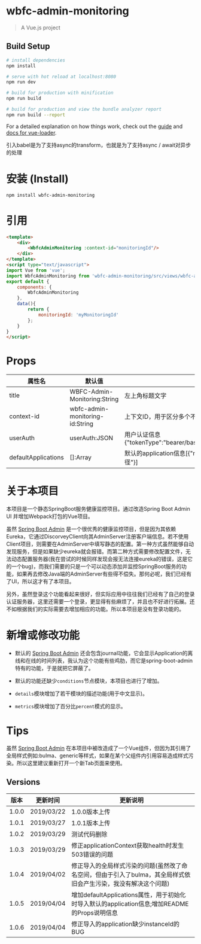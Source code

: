 # wbfc-admin-monitoring

> A Vue.js project

## Build Setup

``` bash
# install dependencies
npm install

# serve with hot reload at localhost:8080
npm run dev

# build for production with minification
npm run build

# build for production and view the bundle analyzer report
npm run build --report
```

For a detailed explanation on how things work, check out the [guide](http://vuejs-templates.github.io/webpack/) and [docs for vue-loader](http://vuejs.github.io/vue-loader).


引入babel是为了支持async的transform，也就是为了支持async / await对异步的处理

# 安装 (Install)
```shell
npm install wbfc-admin-monitoring
```
# 引用
```html
<template>
	<div>
		<WbfcAdminMonitoring :context-id="monitoringId"/>
	</div>
</template>
<script type="text/javascript">
import Vue from 'vue';
import WbfcAdminMonitoring from 'wbfc-admin-monitoring/src/views/wbfc-admin-monitoring';
export default {
	components: {
		WbfcAdminMonitoring
	},
	data(){
		return {
			monitoringId: 'myMonitoringId'
		};
	}
}
</script>
```

# Props
属性名|默认值|说明
---|---|---
title|WBFC-Admin-Monitoring:String|左上角标题文字
context-id|wbfc-admin-monitoring-id:String|上下文ID，用于区分多个不同组件
userAuth|userAuth:JSON|用户认证信息{"tokenType":"bearer/basic","accessToken":"JWT/base64(username:password)"}
defaultApplications|[]:Array|默认的application信息[{"name":"名称", "url":"地址", "actuatorPath":"监控接口路径"}]



# 关于本项目
本项目是一个静态SpringBoot服务健康监控项目。通过改造Spring Boot Admin UI 并增加Webpack打包的Vue项目。

虽然 [Spring Boot Admin](https://github.com/codecentric/spring-boot-admin) 是一个很优秀的健康监控项目，但是因为其依赖Eureka，它通过DiscorveyClient向其AdminServer注册客户端信息。若不使用Client项目，则需要在AdminServer中填写静态的配置。第一种方式虽然能够自动发现服务，但是如果缺少eureka就会报错。而第二种方式需要修改配置文件，无法动态配置服务器(我在尝试的时候同样发现会报无法连接eureka的错误，这是它的一个bug)，而我们需要的只是一个可以动态添加并监控SpringBoot服务的功能，如果再去修改Java端的AdminServer有些得不偿失。那何必呢，我们已经有了UI，所以这才有了本项目。

另外，虽然登录这个功能看起来很好，但实际应用中往往我们已经有了自己的登录认证服务器，这里还需要一个登录，更显得有些麻烦了，并且也不好进行拓展。还不如根据我们的实际需要去增加相应的功能。所以本项目是没有登录功能的。

# 新增或修改功能

- 默认的 [Spring Boot Admin](https://github.com/codecentric/spring-boot-admin) 还会包含journal功能，它会显示Application的离线和在线的时间列表，我认为这个功能有些鸡肋，而它是spring-boot-admin特有的功能，于是就把它屏蔽了。

- 默认的功能还缺少`conditions`节点模块，本项目也进行了增加。
- `details`模块增加了若干模块的描述功能(用于中文显示)。
- `metrics`模块增加了百分比`percent`模式的显示。

# Tips
虽然 [Spring Boot Admin](https://github.com/codecentric/spring-boot-admin) 在本项目中被改造成了一个Vue组件，但因为其引用了全局样式例如:bulma、generic等样式，如果在某个父组件内引用容易造成样式污染。所以这里建议重新打开一个新Tab页面来使用。



## Versions
版本|更新时间|更新说明
---|---|---
1.0.0 | 2019/03/22 | 1.0.0版本上传
1.0.1 | 2019/03/27 | 1.0.1版本上传
1.0.2 | 2019/03/29 | 测试代码删除
1.0.3 | 2019/03/29 | 修正applicationContext获取health时发生503错误的问题
1.0.4 | 2019/04/02 | 修正导入的全局样式污染的问题(虽然改了命名空间，但由于引入了bulma，其全局样式依旧会产生污染，我没有解决这个问题)
1.0.5 | 2019/04/04 | 增加defaultApplications属性，用于初始化时导入默认的application信息;增加README的Props说明信息
1.0.6 | 2019/04/04 | 修正导入的application缺少instanceId的BUG